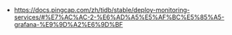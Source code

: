 - https://docs.pingcap.com/zh/tidb/stable/deploy-monitoring-services/#%E7%AC%AC-2-%E6%AD%A5%E5%AF%BC%E5%85%A5-grafana-%E9%9D%A2%E6%9D%BF
